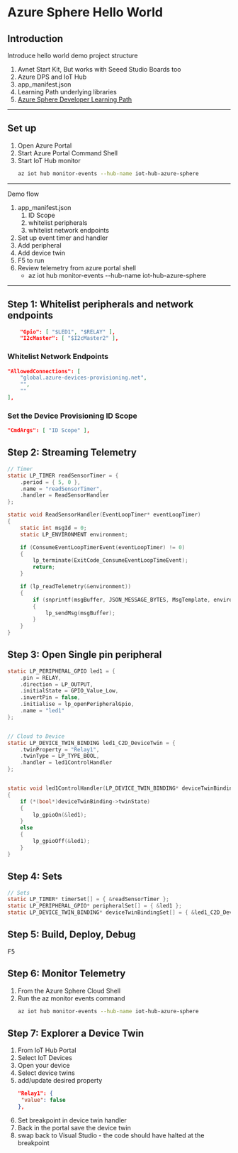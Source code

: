 # Azure Sphere Hello World


## Introduction

Introduce hello world demo project structure

1. Avnet Start Kit, But works with Seeed Studio Boards too
2. Azure DPS and IoT Hub
3. app_manifest.json
4. Learning Path underlying libraries
5. [Azure Sphere Developer Learning Path](http://aka.ms/azure-sphere-developer-learning-path)

---

## Set up

1. Open Azure Portal
2. Start Azure Portal Command Shell
3. Start IoT Hub monitor
	```bash
	az iot hub monitor-events --hub-name iot-hub-azure-sphere
	```
---

Demo flow

1. app_manifest.json
   1. ID Scope
   2. whitelist peripherals
   3. whitelist network endpoints
2. Set up event timer and handler
3. Add peripheral
4. Add device twin
5. F5 to run
6. Review telemetry from azure portal shell
   * az iot hub monitor-events --hub-name iot-hub-azure-sphere

---

## Step 1: Whitelist peripherals and network endpoints

```json
    "Gpio": [ "$LED1", "$RELAY" ],
    "I2cMaster": [ "$I2cMaster2" ],
```

### Whitelist Network Endpoints

```json
"AllowedConnections": [
    "global.azure-devices-provisioning.net",
    "",
    ""
],
```

### Set the Device Provisioning ID Scope

```json
"CmdArgs": [ "ID Scope" ],
```

## Step 2: Streaming Telemetry

```c
// Timer
static LP_TIMER readSensorTimer = {
	.period = { 5, 0 },
	.name = "readSensorTimer",
	.handler = ReadSensorHandler
};

static void ReadSensorHandler(EventLoopTimer* eventLoopTimer)
{
	static int msgId = 0;
	static LP_ENVIRONMENT environment;

	if (ConsumeEventLoopTimerEvent(eventLoopTimer) != 0)
	{
		lp_terminate(ExitCode_ConsumeEventLoopTimeEvent);
		return;
	}

	if (lp_readTelemetry(&environment))
	{
		if (snprintf(msgBuffer, JSON_MESSAGE_BYTES, MsgTemplate, environment.temperature, environment.humidity, environment.pressure, environment.light, msgId++) > 0)
		{
			lp_sendMsg(msgBuffer);
		}
	}
}
```

## Step 3: Open Single pin peripheral

```c
static LP_PERIPHERAL_GPIO led1 = {
	.pin = RELAY,
	.direction = LP_OUTPUT,
	.initialState = GPIO_Value_Low,
	.invertPin = false,
	.initialise = lp_openPeripheralGpio,
	.name = "led1"
};


// Cloud to Device
static LP_DEVICE_TWIN_BINDING led1_C2D_DeviceTwin = {
	.twinProperty = "Relay1",
	.twinType = LP_TYPE_BOOL,
	.handler = led1ControlHandler
};


static void led1ControlHandler(LP_DEVICE_TWIN_BINDING* deviceTwinBinding)
{
	if (*(bool*)deviceTwinBinding->twinState)
	{
		lp_gpioOn(&led1);
	}
	else
	{
		lp_gpioOff(&led1);
	}
}
```

## Step 4: Sets

```c
// Sets
static LP_TIMER* timerSet[] = { &readSensorTimer };
static LP_PERIPHERAL_GPIO* peripheralSet[] = { &led1 };
static LP_DEVICE_TWIN_BINDING* deviceTwinBindingSet[] = { &led1_C2D_DeviceTwin };
```

## Step 5: Build, Deploy, Debug

<kbd>F5</kbd>

## Step 6: Monitor Telemetry

1. From the Azure Sphere Cloud Shell
2. Run the az monitor events command
	```bash
	az iot hub monitor-events --hub-name iot-hub-azure-sphere
	```

## Step 7: Explorer a Device Twin

1. From IoT Hub Portal
2. Select IoT Devices
3. Open your device
4. Select device twins
5. add/update desired property
	```json
   "Relay1": {
     "value": false
   },
	```
6. Set breakpoint in device twin handler
7. Back in the portal save the device twin
8. swap back to Visual Studio - the code should have halted at the breakpoint
